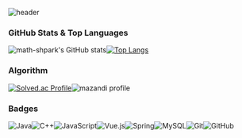 ![header](https://capsule-render.vercel.app/api?type=waving&color=0:E5FAFF,100:A7EFFB&height=200&section=header&text=Suho%20Park&fontSize=50&fontColor=6DE7FF)

### GitHub Stats & Top Languages

![math-shpark's GitHub stats](https://github-readme-stats.vercel.app/api?username=math-shpark&show_icons=true)[![Top Langs](https://github-readme-stats.vercel.app/api/top-langs/?username=math-shpark&layout=compact)](https://github.com/math-shpark/github-readme-stats)

### Algorithm

[![Solved.ac Profile](http://mazassumnida.wtf/api/v2/generate_badge?boj=psuhoo)](https://solved.ac/psuhoo)![mazandi profile](http://mazandi.herokuapp.com/api?handle=psuhoo&theme=warm)



### Badges

![Java](https://img.shields.io/badge/java-%23ED8B00.svg?style=for-the-badge&logo=java&logoColor=white)![C++](https://img.shields.io/badge/c++-%2300599C.svg?style=for-the-badge&logo=c%2B%2B&logoColor=white)![JavaScript](https://img.shields.io/badge/javascript-%23323330.svg?style=for-the-badge&logo=javascript&logoColor=%23F7DF1E)![Vue.js](https://img.shields.io/badge/vuejs-%2335495e.svg?style=for-the-badge&logo=vuedotjs&logoColor=%234FC08D)![Spring](https://img.shields.io/badge/spring-%236DB33F.svg?style=for-the-badge&logo=spring&logoColor=white)![MySQL](https://img.shields.io/badge/mysql-%2300f.svg?style=for-the-badge&logo=mysql&logoColor=white)![Git](https://img.shields.io/badge/git-%23F05033.svg?style=for-the-badge&logo=git&logoColor=white)![GitHub](https://img.shields.io/badge/github-%23121011.svg?style=for-the-badge&logo=github&logoColor=white)
